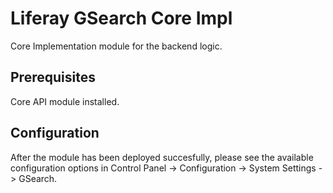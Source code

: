 # Liferay GSearch Core Impl

Core Implementation module for the backend logic.

## Prerequisites

Core API module installed.

## Configuration

After the module has been deployed succesfully, please see the available configuration options in Control Panel -> Configuration -> System Settings -> GSearch.